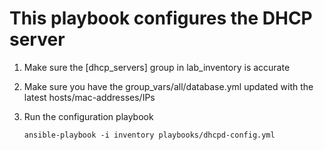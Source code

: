 # This playbook configures the DHCP server

1. Make sure the [dhcp_servers] group in lab_inventory is accurate

2. Make sure you have the group_vars/all/database.yml updated with the latest hosts/mac-addresses/IPs

3. Run the configuration playbook

   `ansible-playbook -i inventory playbooks/dhcpd-config.yml`
